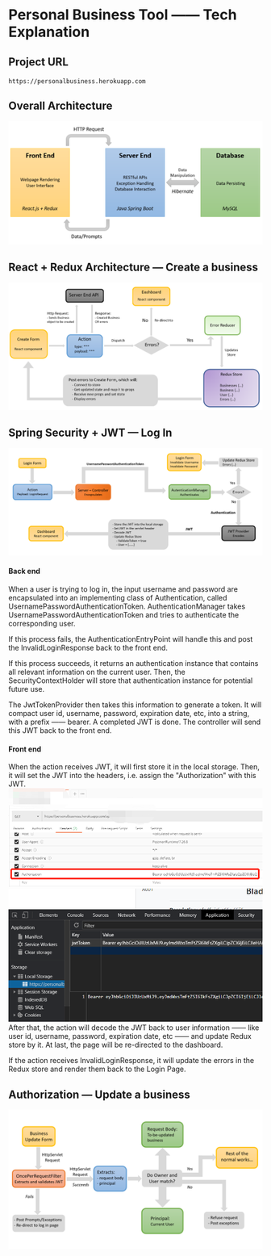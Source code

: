# Personal Business Tool —— Tech Explanation

## Project URL
    https://personalbusiness.herokuapp.com


## Overall Architecture
![Alt text](/images/OverallArchitecture.png?raw=true "Overall Architecture")


## React + Redux Architecture — Create a business
![Alt text](/images/React+ReduxCreatebusiness.png?raw=true "React + Redux - Create business")


## Spring Security + JWT — Log In
![Alt text](/images/Authentication.png?raw=true "Spring Security + JWT — Log In")

#### Back end
When a user is trying to log in, the input username and password are encapsulated into an implementing class of Authentication, called UsernamePasswordAuthenticationToken. AuthenticationManager takes UsernamePasswordAuthenticationToken and tries to authenticate the corresponding user.

If this process fails, the AuthenticationEntryPoint will handle this and post the InvalidLoginResponse back to the front end.

If this process succeeds, it returns an authentication instance that contains all relevant information on the current user. Then, the SecurityContextHolder will store that authentication instance for potential future use. 

The JwtTokenProvider then takes this information to generate a token. It will compact user id, username, password, expiration date, etc, into a string, with a prefix —— bearer. A completed JWT is done. The controller will send this JWT back to the front end. 

#### Front end
When the action receives JWT, it will first store it in the local storage. Then, it will set the JWT into the headers, i.e. assign the "Authorization" with this JWT.
![Alt text](/images/Headers.png?raw=true "Headers")
![Alt text](/images/localStorage.png?raw=true "Local Storage")
After that, the action will decode the JWT back to user information —— like user id, username, password, expiration date, etc —— and update Redux store by it. At last, the page will be re-directed to the dashboard.

If the action receives InvalidLoginResponse, it will update the errors in the Redux store and render them back to the Login Page.


## Authorization — Update a business
![Alt text](/images/Autorization.png?raw=true "Authorization — Update a business")

